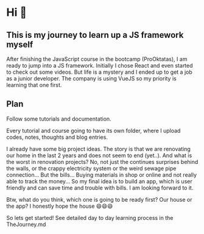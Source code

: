 # Hi 👋

## This is my journey to learn up a JS framework myself
After finishing the JavaScript course in the bootcamp (ProOktatas), I am ready to jump into a JS framework. Initially I chose React and even started to check out some videos. But life is a mystery and I ended up to get a job as a junior developer. The company is using VueJS so my priority is learning that one first. 
## Plan
Follow some tutorials and documentation.

Every tutorial and course going to have its own folder, where I upload codes, notes, thoughts and blog entries. 

I already have some big project ideas. The story is that we are renovating our home in the last 2 years and does not seem to end (yet..). And what is the worst in renovation projects? No, not just the continues surprises behind the walls, or the crappy electricity system or the weird sewage pipe connection... But the bills... Buying materials in shop or online and not really able to track the money... So my final idea is to build an app, which is user friendly and can save time and trouble with bills. I am looking forward to it. 

Btw, what do you think, which one  is going to be ready first? Our house or the app? I honestly hope the house 😄😄😄

So lets get started! See detailed day to day learning process in the TheJourney.md